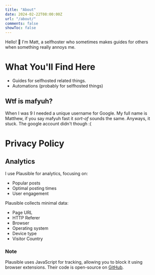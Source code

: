 ```yaml
---
title: "About"
date: 2024-02-22T08:00:00Z
url: "/about/"
comments: false
showToc: false
---
```

Hello! 👋 I'm Matt, a selfhoster who sometimes makes guides for others when something really annoys me.


# What You'll Find Here

- Guides for selfhosted related things.
- Automations (probably for selfhosted things)
  
## Wtf is mafyuh?
When I was 9 I needed a unique username for Google. My full name is Matthew, if you say mafyuh fast it *sort-of* sounds the same. Anyways, it stuck. The google account didn't though :(

# Privacy Policy

## Analytics

I use Plausible for analytics, focusing on:

- Popular posts
- Optimal posting times
- User engagement

Plausible collects minimal data:

- Page URL
- HTTP Referer
- Browser
- Operating system
- Device type
- Visitor Country
### Note

Plausible uses JavaScript for tracking, allowing you to block it using browser extensions. Their code is open-source on [GitHub](https://github.com/plausible/analytics).